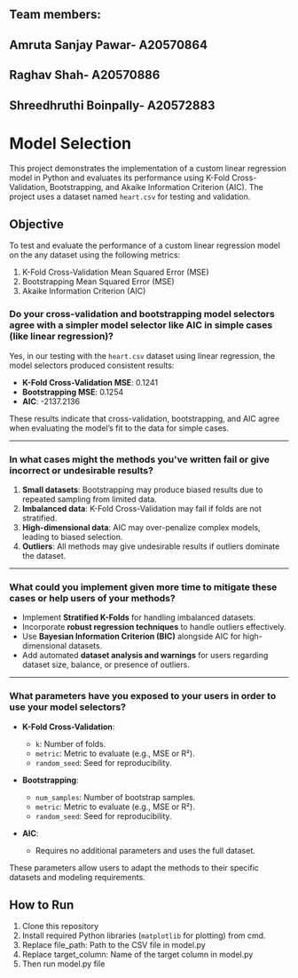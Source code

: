 
## Team members:
## Amruta Sanjay Pawar- A20570864
## Raghav Shah- A20570886
## Shreedhruthi Boinpally- A20572883

# Model Selection

This project demonstrates the implementation of a custom linear regression model in Python and evaluates its performance using K-Fold Cross-Validation, Bootstrapping, and Akaike Information Criterion (AIC). The project uses a dataset named `heart.csv` for testing and validation.

## Objective
To test and evaluate the performance of a custom linear regression model on the any dataset using the following metrics:
1. K-Fold Cross-Validation Mean Squared Error (MSE)
2. Bootstrapping Mean Squared Error (MSE)
3. Akaike Information Criterion (AIC)

### Do your cross-validation and bootstrapping model selectors agree with a simpler model selector like AIC in simple cases (like linear regression)?  
Yes, in our testing with the `heart.csv` dataset using linear regression, the model selectors produced consistent results:
- **K-Fold Cross-Validation MSE**: 0.1241  
- **Bootstrapping MSE**: 0.1254  
- **AIC**: -2137.2136  

These results indicate that cross-validation, bootstrapping, and AIC agree when evaluating the model’s fit to the data for simple cases.

---

### In what cases might the methods you've written fail or give incorrect or undesirable results?  
1. **Small datasets**: Bootstrapping may produce biased results due to repeated sampling from limited data.  
2. **Imbalanced data**: K-Fold Cross-Validation may fail if folds are not stratified.  
3. **High-dimensional data**: AIC may over-penalize complex models, leading to biased selection.  
4. **Outliers**: All methods may give undesirable results if outliers dominate the dataset.  

---

### What could you implement given more time to mitigate these cases or help users of your methods?  
- Implement **Stratified K-Folds** for handling imbalanced datasets.  
- Incorporate **robust regression techniques** to handle outliers effectively.  
- Use **Bayesian Information Criterion (BIC)** alongside AIC for high-dimensional datasets.  
- Add automated **dataset analysis and warnings** for users regarding dataset size, balance, or presence of outliers.  

---

### What parameters have you exposed to your users in order to use your model selectors?  
- **K-Fold Cross-Validation**:  
  - `k`: Number of folds.  
  - `metric`: Metric to evaluate (e.g., MSE or R²).  
  - `random_seed`: Seed for reproducibility.  

- **Bootstrapping**:  
  - `num_samples`: Number of bootstrap samples.  
  - `metric`: Metric to evaluate (e.g., MSE or R²).  
  - `random_seed`: Seed for reproducibility.  

- **AIC**:  
  - Requires no additional parameters and uses the full dataset.

These parameters allow users to adapt the methods to their specific datasets and modeling requirements.


## How to Run
1. Clone this repository
2. Install required Python libraries (`matplotlib` for plotting) from cmd.
3. Replace file_path: Path to the CSV file in model.py
4. Replace target_column: Name of the target column in model.py
6. Then run model.py file

